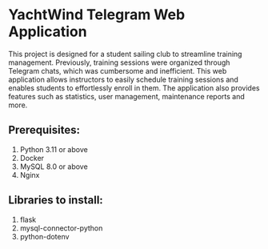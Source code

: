 # YachtWind Telegram Web Application

This project is designed for a student sailing club to streamline training management. Previously, training sessions were organized through Telegram chats, which was cumbersome and inefficient. This web application allows instructors to easily schedule training sessions and enables students to effortlessly enroll in them. The application also provides features such as statistics, user management, maintenance reports and more.

## Prerequisites:
1. Python 3.11 or above
2. Docker
3. MySQL 8.0 or above
4. Nginx

## Libraries to install:
1. flask
2. mysql-connector-python
3. python-dotenv
